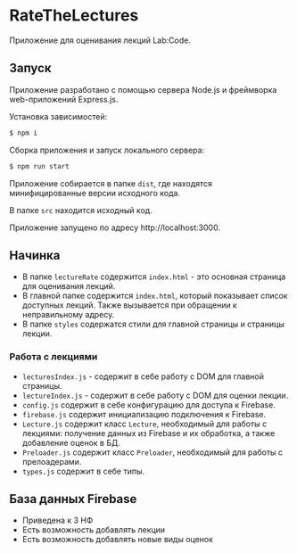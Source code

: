 # RateTheLectures

Приложение для оценивания лекций Lab:Code.

## Запуск
Приложение разработано с помощью сервера Node.js и фреймворка web-приложений Express.js.

Установка зависимостей:
```bash
$ npm i
```

Сборка приложения и запуск локального сервера:
```bash
$ npm run start
```

Приложение собирается в папке `dist`, где находятся минифицированные версии исходного кода.

В папке `src` находится исходный код.

Приложение запущено по адресу http://localhost:3000.

## Начинка
* В папке `lectureRate` содержится `index.html` - это основная страница для оценивания лекций.
* В главной папке содержится `index.html`, который показывает список доступных лекций. Также вызывается при обращении к неправильному адресу.
* В папке `styles` содержатся стили для главной страницы и страницы лекции.

### Работа с лекциями
* `lecturesIndex.js` - содержит в себе работу с DOM для главной страницы.
* `lectureIndex.js` - содержит в себе работу с DOM для оценки лекции.
* `config.js` содержит в себе конфигурацию для доступа к Firebase.
* `firebase.js` содержит инициализацию подключения к Firebase.
* `Lecture.js` содержит класс `Lecture`, необходимый для работы с лекциями: получение данных из Firebase и их обработка, а также добавление оценок в БД.
* `Preloader.js`  содержит класс `Preloader`, необходимый для работы с прелоадерами.
* `types.js` содержит в себе типы.

## База данных Firebase
* Приведена к 3 НФ
* Есть возможность добавлять лекции
* Есть возможность добавлять новые виды оценок
